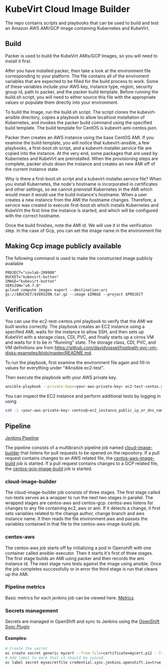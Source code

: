 # KubeVirt Cloud Image Builder

The repo contains scripts and playbooks that can be used to build and test an Amazon AWS AMI/GCP image containing Kubernetes and KubeVirt.

## Build

Packer is used to build the KubeVirt AMIs/GCP Images, so you will need to install it first.

After you have installed packer, then take a look at the environment file corresponding to your platform. The file contains all of the enviroment variables that are expected to be filled for the build process to work. Some of these variables include your AWS key, instance type, region, security group id, path to packer, and the packer build template. Before running the build.sh script, you will need to either source this file with the appropriate values or populate them directly into your environment.

To build the Image, run the build.sh script. The script clones the kubevirt-ansible directory, copies a playbook to allow localhost installation of Kubernetes, and invokes the packer build command using the specified build template. The build template for CentOS is kubevirt-ami-centos.json.

Packer then creates an AWS instance using the base CentOS AMI. If you examine the build template, you will notice that kubevirt-ansible, a few playbooks, a first-boot.sh script, and a kubevirt-installer.service file are copied into the instance. At the very end, some packages that are used by Kubernetes and KubeVirt are preinstalled. When the provisioning steps are complete, packer shuts down the instance and creates an new AMI off of the current instance state.

Why is there a first-boot.sh script and a kubevirt-installer.service file? When you install Kubernetes, the node's hostname is incorporated in certificates and other settings, so we cannot preinstall Kubernetes in the AMI which would mean it would use the build instance's hostname. When a user creates a new instance from the AMI the hostname changes. Therefore, a service was created to execute first-boot.sh which installs Kubernetes and KubeVirt the first time the instance is started, and which will be configured with the correct hostname.

Once the build finishes, note the AMI id. We will use it in the verification step.
In the case of Gcp, you can set the image name in the environment file

## Making Gcp image publicly available

The following command is used to make the constructed image publicly available

```
PROJECT="cnvlab-209908"
BUCKET="kubevirt-button"
IMAGE="kubevirt-button"
VERSION="v0.7.0"
gcloud compute images export --destination-uri gs://$BUCKET/$VERSION.tar.gz --image $IMAGE --project $PROJECT
```

## Verification

You can use the ec2-test-centos.yml playbook to verify that the AMI we built works correctly. The playbook creates an EC2 instance using a specified AMI, waits for the instance to allow SSH, and then sets up KubeVirt with a storage class, CDI, PVC, and finally starts up a cirros VM and waits for it to be in "Running" state. The storage class, CDI, PVC, and VM definitions are from https://github.com/davidvossel/hostpath-pvc-vm-disks-examples/blob/master/README.md.

To run the playbook, first examine the environment file again and fill-in values for everything under "#Ansible ec2-test". 

Then execute the playbook with your AWS private key.

```bash
ansible-playbook --private-key=<your-aws-private-key> ec2-test-centos.yml
```

You can inspect the EC2 instance and perform additional tests by logging in using

```bash
ssh -i <your-aws-private-key> centos@<ec2_instance_public_ip_or_dns_name>
```
## Pipeline
[Jenkins Pipeline](https://jenkins-kubevirt.apps.ci.centos.org/)

The pipeline consists of a multibranch pipeline job named [cloud-image-builder](https://jenkins-kubevirt.apps.ci.centos.org/job/cloud-image-builder/)
that listens for pull requests to be opened on the repository. If a pull request contains changes to an AWS related file, the [centos-aws-image-build](https://jenkins-kubevirt.apps.ci.centos.org/job/centos-aws-image-build/)
job is started. If a pull request contains changes to a GCP related file, the [centos-gcp-image-build](https://jenkins-kubevirt.apps.ci.centos.org/job/centos-gcp-image-build/)
job is started.

### cloud-image-builder
The cloud-image-builder job consists of three stages. The first stage called run-tests serves as a wrapper to
run the next two stages in parallel. The wrapped stages are centos-aws and centos-gcp. centos-aws listens for changes
to any file containing ec2, aws or ami. If it detects a change, it first sets variables related to the change author, change branch
and aws instance name. It then reads the file environment.aws and passes the variables contained in that file to the 
centos-aws-image-build job.

### centos-aws
The centos-aws job starts off by initializing a pod in Openshift with one container called ansible-executor. Then it starts 
it's first of three stages. The first stage builds an AMI using packer and then records the ami instance id.
The next stage runs tests against the image using ansible. Once the job completes successfully or in error the third stage 
is run that cleans up the AMI.

### Pipeline metrics
Basic metrics for each jenkins job can be viewed here. [Metrics](http://grafana-continuous-infra.apps.ci.centos.org/d/adsyE4Kmk/kubevirt-image-builder)

### Secrets management
Secrets are managed in OpenShift and sync to Jenkins using the [OpenShift Sync Plugin](https://github.com/openshift/jenkins-sync-plugin)
#### Examples:
```bash
# Create the secret
oc create secret generic mycert --from-file=certificate=mycert.p12 --from-literal=password=password
# Add label to mark that it should be synced.
oc label secret mysecretfile credential.sync.jenkins.openshift.io=true
```

